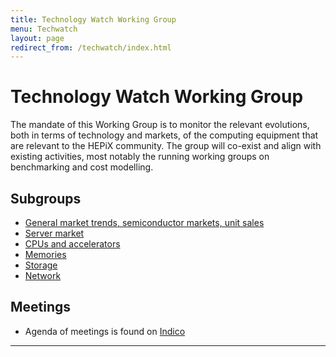 ```yaml
---
title: Technology Watch Working Group 
menu: Techwatch
layout: page
redirect_from: /techwatch/index.html
---
```


# Technology Watch Working Group 

The mandate of this Working Group is to monitor the relevant
evolutions, both in terms of technology and markets, of the computing
equipment that are relevant to the HEPiX community. The group will co-exist and align with existing
activities, most notably the running working groups on benchmarking
and cost modelling.


## Subgroups

  * [General market trends, semiconductor markets, unit sales](/techwatch/market.html)
  * [Server market](/techwatch/servers.html)
  * [CPUs and accelerators](/techwatch/cpus.html)
  * [Memories](/techwatch/memories.html)
  * [Storage](/techwatch/storage.html)
  * [Network](/techwatch/network.html)

## Meetings

  * Agenda of meetings is found on [Indico](https://indico.cern.ch/category/10621/)

----

